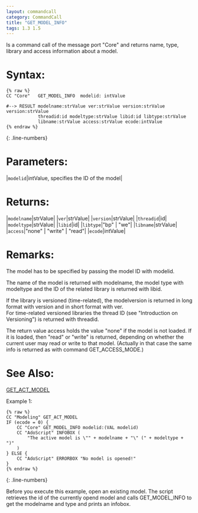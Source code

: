 ```yaml
---
layout: commandcall
category: CommandCall
title: "GET_MODEL_INFO"
tags: 1.3 1.5
---
```


Is a command call of the message port "Core" and returns name, type, library and access information about a model.

# Syntax:

```adoscript
{% raw %}
CC "Core"	GET_MODEL_INFO	modelid: intValue

#--> RESULT modelname:strValue ver:strValue version:strValue version:strValue
			threadid:id modeltype:strValue libid:id libtype:strValue
			libname:strValue access:strValue ecode:intValue 
{% endraw %}
```
{: .line-numbers}

# Parameters:  

|`modelid`|intValue, specifies the ID of the model|

# Returns:  

|`modelname`|strValue|
|`ver`|strValue|
|`version`|strValue|
|`threadid`|id|
|`modeltype`|strValue|
|`libid`|id|
|`libtype`|"bp" | "we"|
|`libname`|strValue|
|`access`|"none" | "write" | "read"|
|`ecode`|intValue|

# Remarks:

The model has to be specified by passing the model ID with modelid.

The name of the model is returned with modelname, the model type with modeltype and the ID of the related library is returned with libid.

If the library is versioned (time-related), the modelversion is returned in long format with version and in short format with ver.  
For time-related versioned libraries the thread ID (see "Introduction on Versioning") is returned with threadid.

The return value access holds the value "none" if the model is not loaded. If it is loaded, then "read" or "write" is returned, depending on whether the current user may read or write to that model. (Actually in that case the same info is returned as with command GET_ACCESS_MODE.)

# See Also:  

[GET_ACT_MODEL](get_act_model.html "GET_ACT_MODEL")  


Example 1:

```adoscript
{% raw %}
CC "Modeling" GET_ACT_MODEL
IF (ecode = 0) {
    CC "Core" GET_MODEL_INFO modelid:(VAL modelid)
    CC "AdoScript" INFOBOX (
        "The active model is \"" + modelname + "\" (" + modeltype + ")"
    )
} ELSE {
    CC "AdoScript" ERRORBOX "No model is opened!"
}
{% endraw %}
```
{: .line-numbers}

Before you execute this example, open an existing model. The script retrieves the id of the currently opend model and calls GET_MODEL_INFO to get the modelname and type and prints an infobox.  
